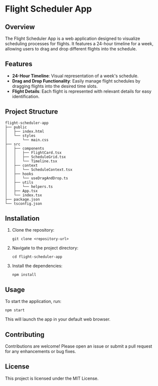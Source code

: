 # Flight Scheduler App

## Overview
The Flight Scheduler App is a web application designed to visualize scheduling processes for flights. It features a 24-hour timeline for a week, allowing users to drag and drop different flights into the schedule.

## Features
- **24-Hour Timeline**: Visual representation of a week's schedule.
- **Drag and Drop Functionality**: Easily manage flight schedules by dragging flights into the desired time slots.
- **Flight Details**: Each flight is represented with relevant details for easy identification.

## Project Structure
```
flight-scheduler-app
├── public
│   ├── index.html
│   └── styles
│       └── main.css
├── src
│   ├── components
│   │   ├── FlightCard.tsx
│   │   ├── ScheduleGrid.tsx
│   │   └── Timeline.tsx
│   ├── context
│   │   └── ScheduleContext.tsx
│   ├── hooks
│   │   └── useDragAndDrop.ts
│   ├── utils
│   │   └── helpers.ts
│   ├── App.tsx
│   └── index.tsx
├── package.json
└── tsconfig.json
```

## Installation
1. Clone the repository:
   ```
   git clone <repository-url>
   ```
2. Navigate to the project directory:
   ```
   cd flight-scheduler-app
   ```
3. Install the dependencies:
   ```
   npm install
   ```

## Usage
To start the application, run:
```
npm start
```
This will launch the app in your default web browser.

## Contributing
Contributions are welcome! Please open an issue or submit a pull request for any enhancements or bug fixes.

## License
This project is licensed under the MIT License.